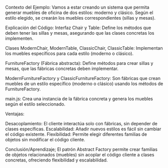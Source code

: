 Contexto del Ejemplo:
Vamos a estar creando un sistema que permita generar muebles de oficina de dos estilos: moderno y clásico. Según el estilo elegido, se crearán los muebles correspondientes (sillas y mesas).

Explicación del Código:
Interfaz Chair y Table: Define los métodos que deben tener las sillas y mesas, asegurando que las clases concretas los implementen.

Clases ModernChair, ModernTable, ClassicChair, ClassicTable: Implementan los muebles específicos para cada estilo (moderno o clásico).

FurnitureFactory (Fábrica abstracta): Define métodos para crear sillas y mesas, que las fábricas concretas deben implementar.

ModernFurnitureFactory y ClassicFurnitureFactory: Son fábricas que crean muebles de un estilo específico (moderno o clásico) usando los métodos de FurnitureFactory.

main.js: Crea una instancia de la fábrica concreta y genera los muebles según el estilo seleccionado.

Ventajas:

Desacoplamiento: El cliente interactúa solo con fábricas, sin depender de clases específicas.
Escalabilidad: Añadir nuevos estilos es fácil sin cambiar el código existente.
Flexibilidad: Permite elegir diferentes familias de objetos sin modificar el código cliente.

Conclusión/Aprendizaje;
El patrón Abstract Factory permite crear familias de objetos relacionados (muebles) sin acoplar el código cliente a clases concretas, ofreciendo flexibilidad y escalabilidad.